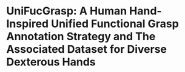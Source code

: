 # UniFucGrasp: A Human Hand-Inspired Unified Functional Grasp Annotation Strategy and The Associated Dataset for Diverse Dexterous Hands
